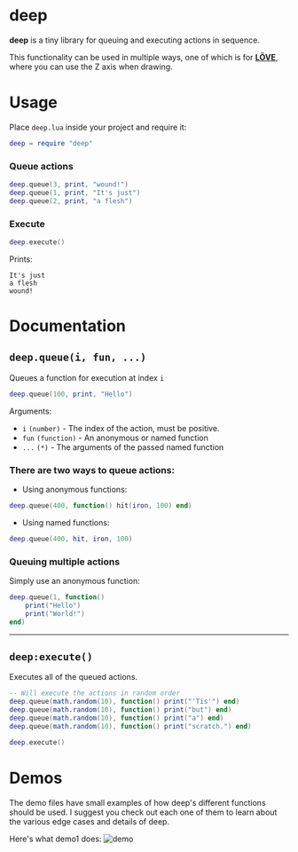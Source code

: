 # deep
**deep** is a tiny library for queuing and executing actions in sequence. 

This functionality can be used in multiple ways, one of which is for [**LÖVE**](https://love2d.org),
where you can use the Z axis when drawing.

# Usage
Place `deep.lua` inside your project and require it:

```lua
deep = require "deep"
```

### Queue actions
```lua
deep.queue(3, print, "wound!")
deep.queue(1, print, "It's just")
deep.queue(2, print, "a flesh")
```

### Execute
```lua
deep.execute()
```
Prints:
```
It's just
a flesh
wound!
```

# Documentation

## `deep.queue(i, fun, ...)`
Queues a function for execution at index `i`

```lua
deep.queue(100, print, "Hello")
```

Arguments:
* `i` `(number)` - The index of the action, must be positive.
* `fun` `(function)` - An anonymous or named function
* `...` `(*)` - The arguments of the passed named function

### There are two ways to queue actions:
* Using anonymous functions:
```lua
deep.queue(400, function() hit(iron, 100) end)
```

* Using named functions:
```lua
deep.queue(400, hit, iron, 100)
```

### Queuing multiple actions
Simply use an anonymous function:
```lua
deep.queue(1, function()
	print("Hello")
	print("World!")
end)
```
---

## `deep:execute()`
Executes all of the queued actions.

```lua
-- Will execute the actions in random order
deep.queue(math.random(10), function() print("'Tis'") end)
deep.queue(math.random(10), function() print("but") end)
deep.queue(math.random(10), function() print("a") end)
deep.queue(math.random(10), function() print("scratch.") end)

deep.execute()
```

# Demos
The demo files have small examples of how deep's different functions should be used. I suggest 
you check out each one of them to learn about the various edge cases and details of deep.

Here's what demo1 does:
![demo](https://i.imgur.com/jRJXcZL.gif)